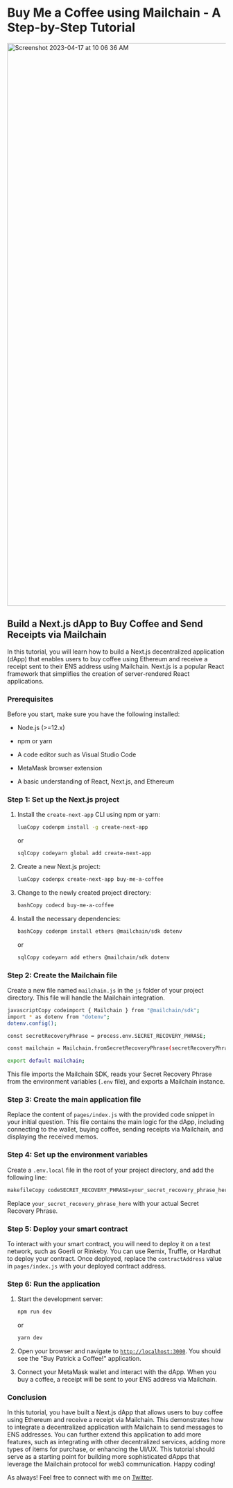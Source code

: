 # **Buy Me a Coffee using Mailchain - A Step-by-Step Tutorial**


[<img width="1296" alt="Screenshot 2023-04-17 at 10 06 36 AM" src="https://user-images.githubusercontent.com/78289253/232527328-fd417fd2-f127-4383-8f58-464e82e0a462.png">](https://www.loom.com/share/049f205e96c74569ace1a60b956d503d)


## **Build a Next.js dApp to Buy Coffee and Send Receipts via Mailchain**

In this tutorial, you will learn how to build a Next.js decentralized application (dApp) that enables users to buy coffee using Ethereum and receive a receipt sent to their ENS address using Mailchain. Next.js is a popular React framework that simplifies the creation of server-rendered React applications.

### **Prerequisites**

Before you start, make sure you have the following installed:

* Node.js (&gt;=12.x)
    
* npm or yarn
    
* A code editor such as Visual Studio Code
    
* MetaMask browser extension
    
* A basic understanding of React, Next.js, and Ethereum
    

### **Step 1: Set up the Next.js project**

1. Install the `create-next-app` CLI using npm or yarn:
    
    ```bash
    luaCopy codenpm install -g create-next-app
    ```
    
    or
    
    ```bash
    sqlCopy codeyarn global add create-next-app
    ```
    
2. Create a new Next.js project:
    
    ```bash
    luaCopy codenpx create-next-app buy-me-a-coffee
    ```
    
3. Change to the newly created project directory:
    
    ```bash
    bashCopy codecd buy-me-a-coffee
    ```
    
4. Install the necessary dependencies:
    
    ```bash
    bashCopy codenpm install ethers @mailchain/sdk dotenv
    ```
    
    or
    
    ```bash
    sqlCopy codeyarn add ethers @mailchain/sdk dotenv
    ```
    

### **Step 2: Create the Mailchain file**

Create a new file named `mailchain.js` in the `js` folder of your project directory. This file will handle the Mailchain integration.

```bash
javascriptCopy codeimport { Mailchain } from "@mailchain/sdk";
import * as dotenv from "dotenv";
dotenv.config();

const secretRecoveryPhrase = process.env.SECRET_RECOVERY_PHRASE;

const mailchain = Mailchain.fromSecretRecoveryPhrase(secretRecoveryPhrase);

export default mailchain;
```

This file imports the Mailchain SDK, reads your Secret Recovery Phrase from the environment variables (`.env` file), and exports a Mailchain instance.

### **Step 3: Create the main application file**

Replace the content of `pages/index.js` with the provided code snippet in your initial question. This file contains the main logic for the dApp, including connecting to the wallet, buying coffee, sending receipts via Mailchain, and displaying the received memos.

### **Step 4: Set up the environment variables**

Create a `.env.local` file in the root of your project directory, and add the following line:

```bash
makefileCopy codeSECRET_RECOVERY_PHRASE=your_secret_recovery_phrase_here
```

Replace `your_secret_recovery_phrase_here` with your actual Secret Recovery Phrase.

### **Step 5: Deploy your smart contract**

To interact with your smart contract, you will need to deploy it on a test network, such as Goerli or Rinkeby. You can use Remix, Truffle, or Hardhat to deploy your contract. Once deployed, replace the `contractAddress` value in `pages/index.js` with your deployed contract address.

### **Step 6: Run the application**

1. Start the development server:
    
    ```bash
    npm run dev
    ```
    
    or
    
    ```bash
    yarn dev
    ```
    
2. Open your browser and navigate to [`http://localhost:3000`](http://localhost:3000). You should see the "Buy Patrick a Coffee!" application.
    
3. Connect your MetaMask wallet and interact with the dApp. When you buy a coffee, a receipt will be sent to your ENS address via Mailchain.
    

### **Conclusion**

In this tutorial, you have built a Next.js dApp that allows users to buy coffee using Ethereum and receive a receipt via Mailchain. This demonstrates how to integrate a decentralized application with Mailchain to send messages to ENS addresses. You can further extend this application to add more features, such as integrating with other decentralized services, adding more types of items for purchase, or enhancing the UI/UX. This tutorial should serve as a starting point for building more sophisticated dApps that leverage the Mailchain protocol for web3 communication. Happy coding!

As always! Feel free to connect with me on [Twitter](https://twitter.com/PSkinnerTech).
